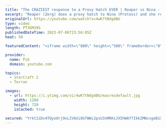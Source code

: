 ```yaml
---
title: "The CRAZIEST response to a Proxy Hatch EVER | Reaper vs Nina - StarCraft 2"
excerpt: "Reaper (Zerg) does a proxy hatch to Nina (Protoss) and she responds with a mothership?!? -- 🐷 Second Channel for Learning Resources: https://www.youtube.com/c/PiGRandom 🐷 Third Channel for daily Pro Casts: https://www.youtube.com/c/PiGCasts -- 🐷 Watch live at https://www.twitch.tv/x5_pig 🐷 Support"
originalUrl: https://youtube.com/watch?v=4wK7tNdg4BU
type: video
length: PT36M39S
publishedDateTime: 2023-07-06T23:56:05Z
heat: 50

featuredContent: "<iframe width=\"800\" height=\"500\" frameborder=\"0\" src=\"https://www.youtube.com/embed/4wK7tNdg4BU\" allow=\"accelerometer; autoplay; encrypted-media; gyroscope; picture-in-picture\" allowfullscreen></iframe>"

provider:
  name: PiG
  domain: youtube.com

topics:
  - StarCraft 2
  - Terran

images:
  - url: https://i.ytimg.com/vi/4wK7tNdg4BU/maxresdefault.jpg
    width: 1280
    height: 720
    isCached: true

secured: "Yrkt2iDv4TQyoOrj9vLIVbUi8GfWWi2psU3nMRKsJX5hWAf7IkkZMNcvgeB1XxiFiDgL5T8KPIOLfagsthiufagEmkFzDr3XsHx2PVJmxQdTMAwbiP9cgYSmwABoAE94aCIpcO+DTeYTys7tEyqfBZZcMRp8rIsnT3s04eZdLVwTsv6Y44iOAYeydc5Tv2i9DLv5ZMEve2GSsKI2uEpCf58DgxuEhf9SqEKvrsqCUNZNOweWKFIVlKkbfzkWF8+2s/MXpHEBzB4MWwz7al+lk58tOa2qrhnmcFwlB9AssAZFOtRTu7zM7LpnNaXuPyozBedXn/cZWFTbF7GQCrYu5YFt3+3ixOH+Vk/4Buf5bCy0kOK+E/7FWfbAEmpo/lx+MsKuVnuDeTCheEVj2VNDwAnmd8qe83Rz3RHuREopmTI=;ipOX398jzeKdPpubYOoC0g=="
---
```


